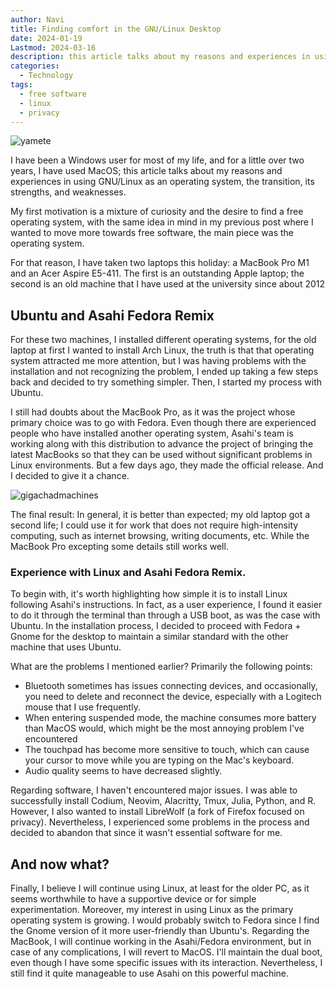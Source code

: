 ```yaml
---
author: Navi
title: Finding comfort in the GNU/Linux Desktop
date: 2024-01-19
Lastmod: 2024-03-16
description: this article talks about my reasons and experiences in using Linux as an operating system, the transition, its strengths, and weaknesses.
categories:
  - Technology
tags:
  - free software
  - linux
  - privacy
---
```


![yamete](/2024_01_16_linux_experience/yamete_linux_sama.jpg)


I have been a Windows user for most of my life, and for a little over two years, I have used MacOS; this article talks about my reasons and experiences in using GNU/Linux as an operating system, the transition, its strengths, and weaknesses.


My first motivation is a mixture of curiosity and the desire to find a free operating system, with the same idea in mind in my previous post where I wanted to move more towards free software, the main piece was the operating system.

For that reason, I have taken two laptops this holiday: a MacBook Pro M1 and an Acer Aspire E5-411. The first is an outstanding Apple laptop; the second is an old machine that I have used at the university since about 2012 

## Ubuntu and Asahi Fedora Remix

For these two machines, I installed different operating systems, for the old laptop at first I wanted to install Arch Linux, the truth is that that operating system attracted me more attention, but I was having problems with the installation and not recognizing the problem, I ended up taking a few steps back and decided to try something simpler. Then, I started my process with Ubuntu.

I still had doubts about the MacBook Pro, as it was the project whose primary choice was to go with Fedora. Even though there are experienced people who have installed another operating system, Asahi's team is working along with this distribution to advance the project of bringing the latest MacBooks so that they can be used without significant problems in Linux environments. But a few days ago, they made the official release. And I decided to give it a chance.

![gigachadmachines](/2024_01_16_linux_experience/two_machines.jpg)

The final result: In general, it is better than expected; my old laptop got a second life; I could use it for work that does not require high-intensity computing, such as internet browsing, writing documents, etc. While the MacBook Pro excepting some details still works well.

### Experience with Linux and Asahi Fedora Remix.

To begin with, it's worth highlighting how simple it is to install Linux following Asahi's instructions. In fact, as a user experience, I found it easier to do it through the terminal than through a USB boot, as was the case with Ubuntu. In the installation process, I decided to proceed with Fedora + Gnome for the desktop to maintain a similar standard with the other machine that uses Ubuntu.

What are the problems I mentioned earlier? Primarily the following points:

* Bluetooth sometimes has issues connecting devices, and occasionally, you need to delete and reconnect the device, especially with a Logitech mouse that I use frequently.
* When entering suspended mode, the machine consumes more battery than MacOS would, which might be the most annoying problem I've encountered
* The touchpad has become more sensitive to touch, which can cause your cursor to move while you are typing on the Mac's keyboard.
* Audio quality seems to have decreased slightly.

Regarding software, I haven't encountered major issues. I was able to successfully install Codium, Neovim, Alacritty, Tmux, Julia, Python, and R. However, I also wanted to install LibreWolf (a fork of Firefox focused on privacy). Nevertheless, I experienced some problems in the process and decided to abandon that since it wasn't essential software for me.

## And now what?

Finally, I believe I will continue using Linux, at least for the older PC, as it seems worthwhile to have a supportive device or for simple experimentation. Moreover, my interest in using Linux as the primary operating system is growing. I would probably switch to Fedora since I find the Gnome version of it more user-friendly than Ubuntu's. Regarding the MacBook, I will continue working in the Asahi/Fedora environment, but in case of any complications, I will revert to MacOS. I'll maintain the dual boot, even though I have some specific issues with its interaction. Nevertheless, I still find it quite manageable to use Asahi on this powerful machine.


